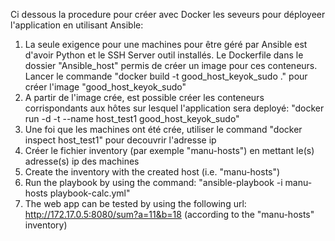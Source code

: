 Ci dessous la procedure pour créer avec Docker les seveurs pour déployeer l'application en utilisant Ansible:
1. La seule exigence pour une machines pour être géré par Ansible est d'avoir Python et le SSH Server outil installés. Le Dockerfile dans le dossier "Ansible_host" permis de créer un image pour ces conteneurs. Lancer le commande "docker build -t good_host_keyok_sudo ." pour créer l'image "good_host_keyok_sudo"
2. A partir de l'image crée, est possible créer les conteneurs corrispondants aux hôtes sur lesquel l'application sera deployé: "docker run -d -t --name host_test1 good_host_keyok_sudo"
3. Une foi que les machines ont été crée, utiliser le command "docker inspect host_test1" pour decouvrir l'adresse ip
4. Créer le fichier inventory (par exemple "manu-hosts") en mettant le(s) adresse(s) ip des machines
5. Create the inventory with the created host (i.e. "manu-hosts")
6. Run the playbook by using the command: "ansible-playbook -i manu-hosts playbook-calc.yml"
7. The web app can be tested by using the following url: http://172.17.0.5:8080/sum?a=11&b=18 (according to the "manu-hosts" inventory)
